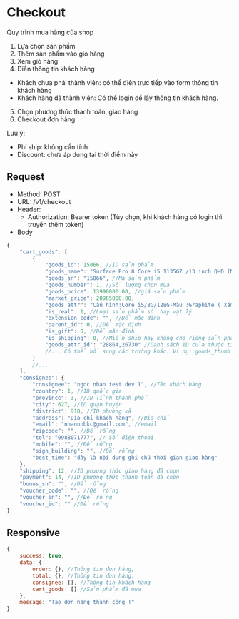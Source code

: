 # Checkout

Quy trình mua hàng của shop

1. Lựa chọn sản phẩm
1. Thêm sản phẩm vào giỏ hàng
1. Xem giỏ hàng
1. Điền thông tin khách hàng
 - Khách chưa phải thành viên: có thể điền trực tiếp vào form thông tin khách hàng
 - Khách hàng đã thành viên: Có thể login để lấy thông tin khách hàng.
5. Chọn phương thức thanh toán, giao hàng
6. Checkout đơn hàng

Lưu ý:

- Phí ship: không cần tính
- Discount: chưa áp dụng tại thời điểm này

## Request

- Method:  POST 
- URL: /v1/checkout
- Header:
  - Authorization: Bearer token (Tùy chọn, khi khách hàng có login thì truyền thêm token)
- Body

```js
{   
    "cart_goods": [
        {
            "goods_id": 15066, //ID sản phẩm
            "goods_name": "Surface Pro 8 Core i5 1135G7 /13 inch QHD (Model 2021)", //Tên sản phẩm
            "goods_sn": "15066", //Mã sản phẩm
            "goods_number": 1, //Số lượng chọn mua
            "goods_price": 13990000.00, //giá sản phẩm
            "market_price": 20985000.00,
            "goods_attr": "Cấu hình:Core i5/8G/128G-Màu :Graphite ( Xám ) ", //Danh sách tên các thuộc tính, nối vào nhau
            "is_real": 1, //Loại sản phẩm số hay vật lý
            "extension_code": "", //Để mặc định
            "parent_id": 0, //Để mặc định
            "is_gift": 0, //Để mặc định
            "is_shipping": 0, //Miễn ship hay không cho riêng sản phẩm ? 0 Không, 1 có.
            "goods_attr_id": "28864,26730" //Danh sách ID của thuộc tính được chọn, cách nhau bằng dấy phẩy
            //... Có thể bổ sung các trường khác: Ví dụ: goods_thumb
        }
        //...
    ],
    "consignee": {
        "consignee": "ngoc nhan test dev 1", //Tên khách hàng
        "country": 1, //ID quốc gia
        "province": 3, //ID Tỉnh thành phố
        "city": 627, //ID quận huyện
        "district": 910, //ID phường xã
        "address": "Địa chỉ khách hàng", //Địa chỉ
        "email": "nhannnbkc@gmail.com", //email
        "zipcode": "", //Để rỗng
        "tel": "0988071777", // Số điện thoại
        "mobile": "", //Để rỗng
        "sign_building": "", //Để rỗng
        "best_time": "đây là nội dung ghi chú thời gian giao hàng"
    },
    "shipping": 12, //ID phương thức giao hàng đã chọn
    "payment": 14, //ID phương thức thanh toán đã chọn
    "bonus_sn": "", //Để rỗng
    "voucher_code": "", //Để rỗng
    "voucher_sn": "", //Để rỗng
    "voucher_id": "" //Để rỗng
}
```


## Responsive

```js
{
    success: true,
    data: {
        order: {}, //Thông tin đơn hàng,
        total: {}, //Thông tin đơn hàng,
        consignee: {}, //Thông tin khách hàng
        cart_goods: [] //Sản phẩm đã mua
    },
    message: "Tạo đơn hàng thành công !"
}
```